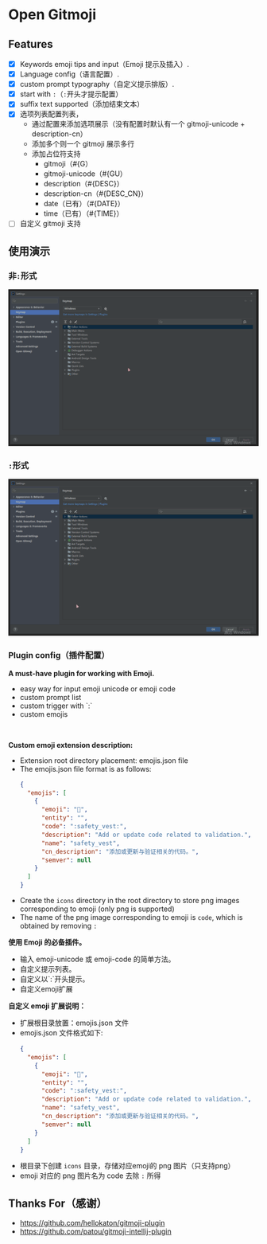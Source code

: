 # Open Gitmoji

## Features
- [x] Keywords emoji tips and input（Emoji 提示及插入）.
- [x] Language config（语言配置）.
- [x] custom prompt typography（自定义提示排版）.
- [x] start with `:`（`:`开头才提示配置）
- [x] suffix text supported（添加结束文本）
- [X] 选项列表配置列表，
  - 通过配置来添加选项展示（没有配置时默认有一个 gitmoji-unicode + description-cn）
  - 添加多个则一个 gitmoji 展示多行
  - 添加占位符支持
    - gitmoji（#{G）
    - gitmoji-unicode（#{GU）
    - description（#{DESC}）
    - description-cn（#{DESC_CN}）
    - date（已有）（#{DATE}）
    - time（已有）（#{TIME}）
- [ ] 自定义 gitmoji 支持

## 使用演示

### 非`:`形式
![非`:`形式](doc/Open%20Emoji%20Finish.gif)

### `:`形式
![`:`形式](doc/Open%20Emoji%20Colon%20Finish.gif)


### Plugin config（插件配置）
<!-- Plugin description -->
**A must-have plugin for working with Emoji.<br>**
<ul>
<li>easy way for input emoji unicode or emoji code</li>
<li>custom prompt list</li> 
<li>custom trigger with `:`</li>  
<li>custom emojis</li>  
</ul>
<br>

**Custom emoji extension description:**
- Extension root directory placement: emojis.json file
- The emojis.json file format is as follows:
  ```json
  {
    "emojis": [
      {
        "emoji": "🦺",
        "entity": "",
        "code": ":safety_vest:",
        "description": "Add or update code related to validation.",
        "name": "safety_vest",
        "cn_description": "添加或更新与验证相关的代码。",
        "semver": null
      }
    ]
  }
  ```
- Create the `icons` directory in the root directory to store png images corresponding to emoji (only png is supported)
- The name of the png image corresponding to emoji is `code`, which is obtained by removing `:`

**使用 Emoji 的必备插件。<br>**
<ul>
<li>输入 emoji-unicode 或 emoji-code 的简单方法。</li>
<li>自定义提示列表。</li> 
<li>自定义以`:`开头提示。</li>
<li>自定义emoji扩展</li>
</ul>

**自定义 emoji 扩展说明：**
- 扩展根目录放置：emojis.json 文件
- emojis.json 文件格式如下:
  ```json
  {
    "emojis": [
      {
        "emoji": "🦺",
        "entity": "",
        "code": ":safety_vest:",
        "description": "Add or update code related to validation.",
        "name": "safety_vest",
        "cn_description": "添加或更新与验证相关的代码。",
        "semver": null
      }
    ]
  }
  ```
- 根目录下创建 `icons` 目录，存储对应emoji的 png 图片（只支持png）
- emoji 对应的 png 图片名为 code 去除 `:` 所得

<!-- Plugin description end -->

## Thanks For（感谢）
- https://github.com/hellokaton/gitmoji-plugin
- https://github.com/patou/gitmoji-intellij-plugin